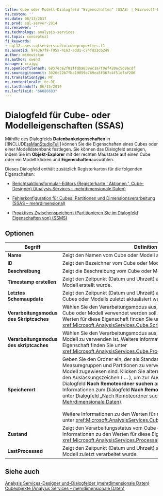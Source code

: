 ```yaml
---
title: Cube oder Modell-Dialogfeld "Eigenschaften" (SSAS) | Microsoft-Dokumentation
ms.custom: ''
ms.date: 06/13/2017
ms.prod: sql-server-2014
ms.reviewer: ''
ms.technology: analysis-services
ms.topic: conceptual
f1_keywords:
- sql12.asvs.sqlserverstudio.cubeproperties.f1
ms.assetid: 97e367f9-f95a-4163-add1-c74fd22db249
author: minewiskan
ms.author: owend
manager: craigg
ms.openlocfilehash: 6857ece2f81ffdba839ec1a7f0ef420ec5d0acdf
ms.sourcegitcommit: 3026c22b7fba19059a769ea5f367c4f51efaf286
ms.translationtype: MT
ms.contentlocale: de-DE
ms.lasthandoff: 06/15/2019
ms.locfileid: "66086603"
---
```

# <a name="cube-or-model-properties-dialog-box-ssas"></a>Dialogfeld für Cube- oder Modelleigenschaften (SSAS)
  Mithilfe des Dialogfelds **Datenbankeigenschaften** in [!INCLUDE[ssManStudioFull](../includes/ssmanstudiofull-md.md)] können Sie die Eigenschaften eines Cubes oder einer Modelldatenbank festlegen. Sie können das Dialogfeld anzeigen, indem Sie im **Objekt-Explorer** mit der rechten Maustaste auf einen Cube oder ein Modell klicken und **Eigenschaften**auswählen.  
  
 Dieses Dialogfeld enthält zusätzlich Registerkarten für die folgenden Eigenschaften:  
  
-   [Berichtsaktionsformular-Editors &#40;Registerkarte ' Aktionen ', Cube-Designer&#41; &#40;Analysis Services – mehrdimensionale Daten&#41;](report-action-form-editor-cube-designer-analysis-services-multidimensional-data.md)  
  
-   [Fehlerkonfiguration für Cubes, Partitionen und Dimensionsverarbeitung &#40;SSAS – mehrdimensional&#41;](multidimensional-models/error-configuration-for-cube-partition-and-dimension-processing.md)  
  
-   [Proaktives Zwischenspeichern &#40;Partitionieren Sie im Dialogfeld Eigenschaften von&#41; &#40;SSMS&#41;](proactive-caching-partition-properties-dialog-box-ssms.md)  
  
## <a name="options"></a>Optionen  
  
|Begriff|Definition|  
|----------|----------------|  
|**Name**|Zeigt den Namen vom Cube oder Modell an.|  
|**ID**|Zeigt den Bezeichner vom Cube oder Modell an.|  
|**Beschreibung**|Zeigt die Beschreibung vom Cube oder Modell an.|  
|**Timestamp erstellen**|Zeigt den Zeitpunkt (Datum und Uhrzeit) an, zu dem der Cube oder das Modell erstellt wurde.|  
|**Letztes Schemaupdate**|Zeigt den Zeitpunkt (Datum und Uhrzeit) an, zu dem die Metadaten des Cubes oder Modells zuletzt aktualisiert wurden.|  
|**Verarbeitungsmodus des Skriptcaches**|Wählen Sie den Verarbeitungsmodus aus, der für den Skriptcache vom Cube oder Modell verwendet werden soll. Weitere Informationen zu den Werten für diese Eigenschaft finden Sie unter <xref:Microsoft.AnalysisServices.Cube.ScriptCacheProcessingMode%2A>.|  
|**Verarbeitungsmodus des skriptcaches**|Wählen Sie den Verarbeitungsmodus aus, der für den Cube oder das Modell zu verwenden ist. Weitere Informationen zu den Werten für diese Eigenschaft finden Sie unter <xref:Microsoft.AnalysisServices.Cube.ProcessingMode%2A>.|  
|**Speicherort**|Geben Sie den Ordner ein, der als Standardspeicherort für Measuregruppen und Partitionen zu verwenden ist, die dem Cube oder Modell zugewiesen sind. Klicken Sie alternativ auf die Schaltfläche mit den Auslassungszeichen ( **...** ), um zur Auswahl eines Ordners das Dialogfeld **Nach Remoteordner suchen** anzuzeigen. Weitere Informationen zum Dialogfeld **Nach Remoteordner suchen** finden Sie unter [Dialogfeld „Nach Remoteordner suchen“ &#40;Analysis Services – Mehrdimensionale Daten&#41;](browse-for-remote-folder-dialog-box-analysis-services-multidimensional-data.md).<br /><br /> Weitere Informationen zu den Werten für diese Eigenschaft finden Sie unter <xref:Microsoft.AnalysisServices.Cube.StorageLocation%2A>.|  
|**Zustand**|Zeigt den Verarbeitungsstatus vom Cube oder Modell an. Weitere Informationen zu den Werten für diese Eigenschaft finden Sie unter <xref:Microsoft.AnalysisServices.ProcessableMajorObject.State%2A>.|  
|**LastProcessed**|Zeigt den Zeitpunkt (Datum und Uhrzeit) an, zu dem der Cube oder das Modell zuletzt verarbeitet wurde.|  
  
## <a name="see-also"></a>Siehe auch  
 [Analysis Services-Designer und-Dialogfelder &#40;mehrdimensionale Daten&#41;](analysis-services-designers-and-dialog-boxes-multidimensional-data.md)   
 [Cubeobjekte &#40;Analysis Services – mehrdimensionale Daten&#41;](multidimensional-models-olap-logical-cube-objects/cube-objects-analysis-services-multidimensional-data.md)  
  
  
